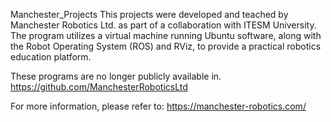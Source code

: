 Manchester_Projects
This projects were developed and teached by
Manchester Robotics Ltd.
as part of a collaboration with ITESM University.  
The program utilizes a virtual machine running Ubuntu software, 
along with the Robot Operating System (ROS) and RViz, to provide a practical robotics education platform.

These programs are no longer publicly available in.
https://github.com/ManchesterRoboticsLtd 

For more information, please refer to:
https://manchester-robotics.com/  

